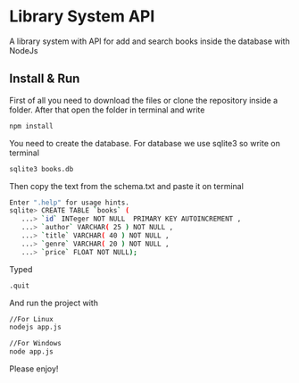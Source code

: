 # Library System API
A library system with API for add and search books inside the database with NodeJs
## Install & Run
First of all you need to download the files or clone the repository inside a folder. After that open the folder in terminal and write
```sh
npm install
```
You need to create the database. For database we use sqlite3 so write on terminal
```sh
sqlite3 books.db
```
Then copy the text from the schema.txt and paste it on terminal
```sh
Enter ".help" for usage hints.
sqlite> CREATE TABLE `books` (
   ...> `id` INTeger NOT NULL  PRIMARY KEY AUTOINCREMENT ,
   ...> `author` VARCHAR( 25 ) NOT NULL ,
   ...> `title` VARCHAR( 40 ) NOT NULL ,
   ...> `genre` VARCHAR( 20 ) NOT NULL ,
   ...> `price` FLOAT NOT NULL);
```
Typed
```sh
.quit
```
And run the project with
```sh
//For Linux
nodejs app.js

//For Windows
node app.js
```

Please enjoy!
